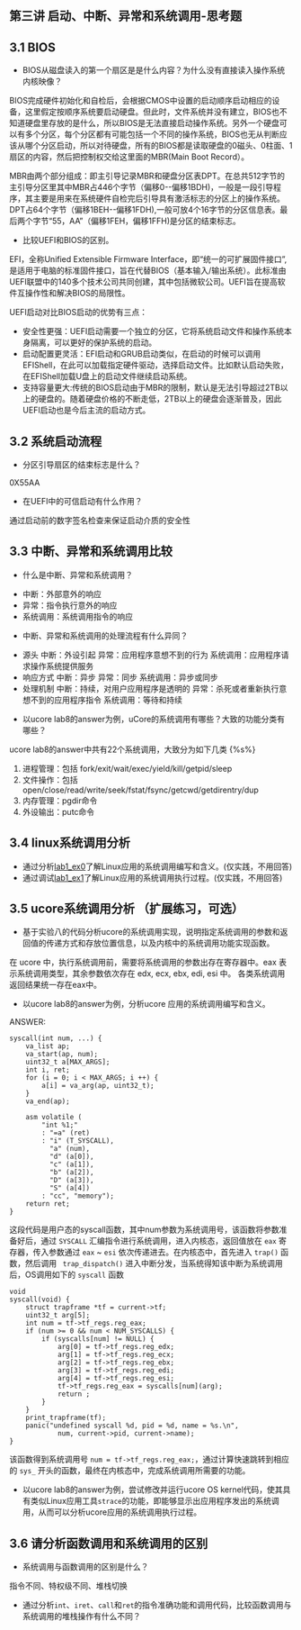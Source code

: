 
## 第三讲 启动、中断、异常和系统调用-思考题

## 3.1 BIOS
-  BIOS从磁盘读入的第一个扇区是是什么内容？为什么没有直接读入操作系统内核映像？

BIOS完成硬件初始化和自检后，会根据CMOS中设置的启动顺序启动相应的设备，这里假定按顺序系统要启动硬盘。但此时，文件系统并没有建立，BIOS也不知道硬盘里存放的是什么，所以BIOS是无法直接启动操作系统。另外一个硬盘可以有多个分区，每个分区都有可能包括一个不同的操作系统，BIOS也无从判断应该从哪个分区启动，所以对待硬盘，所有的BIOS都是读取硬盘的0磁头、0柱面、1扇区的内容，然后把控制权交给这里面的MBR(Main Boot Record）。

MBR由两个部分组成：即主引导记录MBR和硬盘分区表DPT。在总共512字节的主引导分区里其中MBR占446个字节（偏移0--偏移1BDH)，一般是一段引导程序，其主要是用来在系统硬件自检完后引导具有激活标志的分区上的操作系统。DPT占64个字节（偏移1BEH--偏移1FDH),一般可放4个16字节的分区信息表。最后两个字节“55，AA”（偏移1FEH，偏移1FFH)是分区的结束标志。

- 比较UEFI和BIOS的区别。

EFI，全称Unified Extensible Firmware Interface，即“统一的可扩展固件接口”, 是适用于电脑的标准固件接口，旨在代替BIOS（基本输入/输出系统）。此标准由UEFI联盟中的140多个技术公司共同创建，其中包括微软公司。UEFI旨在提高软件互操作性和解决BIOS的局限性。

UEFI启动对比BIOS启动的优势有三点：

* 安全性更强：UEFI启动需要一个独立的分区，它将系统启动文件和操作系统本身隔离，可以更好的保护系统的启动。
* 启动配置更灵活：EFI启动和GRUB启动类似，在启动的时候可以调用EFIShell，在此可以加载指定硬件驱动，选择启动文件。比如默认启动失败，在EFIShell加载U盘上的启动文件继续启动系统。
* 支持容量更大:传统的BIOS启动由于MBR的限制，默认是无法引导超过2TB以上的硬盘的。随着硬盘价格的不断走低，2TB以上的硬盘会逐渐普及，因此UEFI启动也是今后主流的启动方式。

## 3.2 系统启动流程

- 分区引导扇区的结束标志是什么？

0X55AA

- 在UEFI中的可信启动有什么作用？

通过启动前的数字签名检查来保证启动介质的安全性

## 3.3 中断、异常和系统调用比较
- 什么是中断、异常和系统调用？

* 中断：外部意外的响应
* 异常：指令执行意外的响应
* 系统调用：系统调用指令的响应

-  中断、异常和系统调用的处理流程有什么异同？

* 源头
中断：外设引起
异常：应用程序意想不到的行为
系统调用：应用程序请求操作系统提供服务
* 响应方式
中断：异步
异常：同步
系统调用：异步或同步
* 处理机制
中断：持续，对用户应用程序是透明的
异常：杀死或者重新执行意想不到的应用程序指令
系统调用：等待和持续

- 以ucore lab8的answer为例，uCore的系统调用有哪些？大致的功能分类有哪些？

ucore lab8的answer中共有22个系统调用，大致分为如下几类 {%s%}

1. 进程管理：包括 fork/exit/wait/exec/yield/kill/getpid/sleep
2. 文件操作：包括 open/close/read/write/seek/fstat/fsync/getcwd/getdirentry/dup
3. 内存管理：pgdir命令
4. 外设输出：putc命令

## 3.4 linux系统调用分析
-  通过分析[lab1_ex0](https://github.com/chyyuu/ucore_lab/blob/master/related_info/lab1/lab1-ex0.md)了解Linux应用的系统调用编写和含义。(仅实践，不用回答)
- 通过调试[lab1_ex1](https://github.com/chyyuu/ucore_lab/blob/master/related_info/lab1/lab1-ex1.md)了解Linux应用的系统调用执行过程。(仅实践，不用回答)


## 3.5 ucore系统调用分析 （扩展练习，可选）
-  基于实验八的代码分析ucore的系统调用实现，说明指定系统调用的参数和返回值的传递方式和存放位置信息，以及内核中的系统调用功能实现函数。

在 ucore 中，执行系统调用前，需要将系统调用的参数出存在寄存器中。eax 表示系统调用类型，其余参数依次存在 edx, ecx, ebx, edi, esi 中。
各类系统调用返回结果统一存在eax中。

- 以ucore lab8的answer为例，分析ucore 应用的系统调用编写和含义。

ANSWER:

```
syscall(int num, ...) {
    va_list ap;
    va_start(ap, num);
    uint32_t a[MAX_ARGS];
    int i, ret;
    for (i = 0; i < MAX_ARGS; i ++) {
        a[i] = va_arg(ap, uint32_t);
    }
    va_end(ap);

    asm volatile (
        "int %1;"
        : "=a" (ret)
        : "i" (T_SYSCALL),
          "a" (num),
          "d" (a[0]),
          "c" (a[1]),
          "b" (a[2]),
          "D" (a[3]),
          "S" (a[4])
        : "cc", "memory");
    return ret;
}
```

这段代码是用户态的syscall函数，其中num参数为系统调用号，该函数将参数准备好后，通过 `SYSCALL` 汇编指令进行系统调用，进入内核态，返回值放在 `eax` 寄存器，传入参数通过 `eax` ~ `esi` 依次传递进去。在内核态中，首先进入 `trap()` 函数，然后调用 ` trap_dispatch()` 进入中断分发，当系统得知该中断为系统调用后，OS调用如下的 `syscall` 函数

```
void
syscall(void) {
    struct trapframe *tf = current->tf;
    uint32_t arg[5];
    int num = tf->tf_regs.reg_eax;
    if (num >= 0 && num < NUM_SYSCALLS) {
        if (syscalls[num] != NULL) {
            arg[0] = tf->tf_regs.reg_edx;
            arg[1] = tf->tf_regs.reg_ecx;
            arg[2] = tf->tf_regs.reg_ebx;
            arg[3] = tf->tf_regs.reg_edi;
            arg[4] = tf->tf_regs.reg_esi;
            tf->tf_regs.reg_eax = syscalls[num](arg);
            return ;
        }
    }
    print_trapframe(tf);
    panic("undefined syscall %d, pid = %d, name = %s.\n",
            num, current->pid, current->name);
}
```

该函数得到系统调用号 `num = tf->tf_regs.reg_eax;`，通过计算快速跳转到相应的 `sys_` 开头的函数，最终在内核态中，完成系统调用所需要的功能。

- 以ucore lab8的answer为例，尝试修改并运行ucore OS kernel代码，使其具有类似Linux应用工具`strace`的功能，即能够显示出应用程序发出的系统调用，从而可以分析ucore应用的系统调用执行过程。


## 3.6 请分析函数调用和系统调用的区别
- 系统调用与函数调用的区别是什么？

指令不同、特权级不同、堆栈切换

- 通过分析`int`、`iret`、`call`和`ret`的指令准确功能和调用代码，比较函数调用与系统调用的堆栈操作有什么不同？
